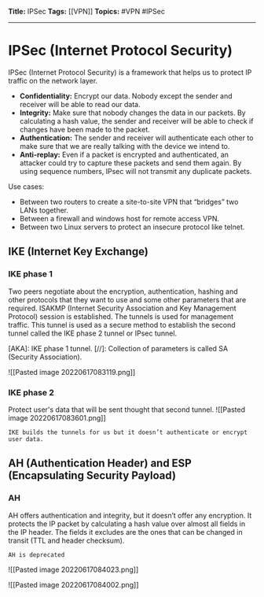**Title:** IPSec
**Tags:** [[VPN]]
**Topics:** #VPN #IPSec

---
# IPSec (Internet Protocol Security)
IPSec (Internet Protocol Security) is a framework that helps us to protect IP traffic on the network layer.

- **Confidentiality:** Encrypt our data. Nobody except the sender and receiver will be able to read our data.
- **Integrity:** Make sure that nobody changes the data in our packets. By calculating a hash value, the sender and receiver will be able to check if changes have been made to the packet.
- **Authentication:** The sender and receiver will authenticate each other to make sure that we are really talking with the device we intend to.
- **Anti-replay:** Even if a packet is encrypted and authenticated, an attacker could try to capture these packets and send them again. By using sequence numbers, IPsec will not transmit any duplicate packets.

Use cases:
- Between two routers to create a site-to-site VPN that “bridges” two LANs together.
- Between a firewall and windows host for remote access VPN.
- Between two Linux servers to protect an insecure protocol like telnet.

## IKE (Internet Key Exchange)
### IKE phase 1
Two peers negotiate about the encryption, authentication, hashing and other protocols that they want to use and some other parameters that are required.
ISAKMP (Internet Security Association and Key Management Protocol) session is established.
The tunnels is used for management traffic. This tunnel is used as a secure method to establish the second tunnel called the IKE phase 2 tunnel or IPsec tunnel.

[AKA]: IKE phase 1 tunnel.
[//]: Collection of parameters is called SA (Security Association).

![[Pasted image 20220617083119.png]]

### IKE phase 2
Protect user's data that will be sent thought that second tunnel.
![[Pasted image 20220617083601.png]]

```ad-important
IKE builds the tunnels for us but it doesn’t authenticate or encrypt user data.
```

## AH (Authentication Header) and ESP (Encapsulating Security Payload)
### AH
AH offers authentication and integrity, but it doesn’t offer any encryption. It protects the IP packet by calculating a hash value over almost all fields in the IP header. The fields it excludes are the ones that can be changed in transit (TTL and header checksum).
```ad-warning
AH is deprecated 
```

![[Pasted image 20220617084023.png]]

![[Pasted image 20220617084002.png]]
